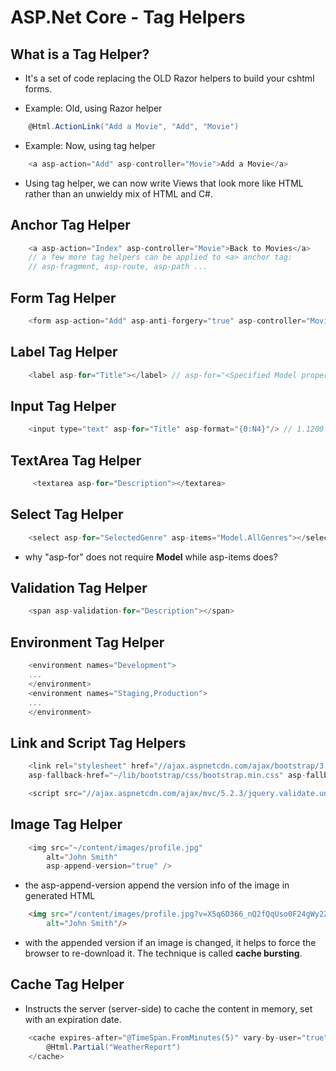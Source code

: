 # ASP.Net Core - Tag Helpers

What is a Tag Helper?
----

- It's a set of code replacing the OLD Razor helpers to build your cshtml forms.

- Example: Old, using Razor helper

```csharp
    @Html.ActionLink("Add a Movie", "Add", "Movie")
```

- Example: Now, using tag helper

```csharp
    <a asp-action="Add" asp-controller="Movie">Add a Movie</a>
```

- Using tag helper, we can now write Views that look more like HTML rather than an unwieldy mix of HTML and C#.

Anchor Tag Helper
----

```csharp
    <a asp-action="Index" asp-controller="Movie">Back to Movies</a>
    // a few more tag helpers can be applied to <a> anchor tag:
    // asp-fragment, asp-route, asp-path ...
```

Form Tag Helper
----

```csharp
    <form asp-action="Add" asp-anti-forgery="true" asp-controller="Movie"></form>
```

Label Tag Helper
----

```csharp
    <label asp-for="Title"></label> // asp-for="<Specified Model property>"
```

Input Tag Helper
----

```csharp
    <input type="text" asp-for="Title" asp-format="{0:N4}"/> // 1.1200
```

TextArea Tag Helper
----

```csharp
     <textarea asp-for="Description"></textarea>
```

Select Tag Helper
----

```csharp
    <select asp-for="SelectedGenre" asp-items="Model.AllGenres"></select>
```

- why "asp-for" does not require **Model** while asp-items does?

Validation Tag Helper
----

```csharp
    <span asp-validation-for="Description"></span>
```

Environment Tag Helper
----

```csharp
    <environment names="Development">
    ...
    </environment>
    <environment names="Staging,Production">
    ...
    </environment>
```

Link and Script Tag Helpers
----

```csharp
    <link rel="stylesheet" href="//ajax.aspnetcdn.com/ajax/bootstrap/3.0.0/css/bootstrap.min.css"
    asp-fallback-href="~/lib/bootstrap/css/bootstrap.min.css" asp-fallback-test-class="hidden" asp-fallback-test-property="visibility" asp-fallback-test-value="hidden" />

    <script src="//ajax.aspnetcdn.com/ajax/mvc/5.2.3/jquery.validate.unobtrusive.js" asp-fallback-src="~/lib/jquery-validation-unobtrusive/jquery.validate.unobtrusive.js" asp-fallback-test="window.jQuery"></script>

```

Image Tag Helper
----

```csharp
    <img src="~/content/images/profile.jpg" 
        alt="John Smith" 
        asp-append-version="true" />
```

- the asp-append-version append the version info of the image in generated HTML

```html
    <img src="/content/images/profile.jpg?v=X5q6D366_nQ2fQqUso0F24gWy2ZekXjHz83KmWyaiOOk" 
        alt="John Smith"/>
```

- with the appended version if an image is changed, it helps to force the browser to re-download it. The technique is called **cache bursting**.

Cache Tag Helper
----

- Instructs the server (server-side) to cache the content in memory, set with an expiration date.

```csharp
    <cache expires-after="@TimeSpan.FromMinutes(5)" vary-by-user="true">
        @Html.Partial("WeatherReport")
    </cache>
```



